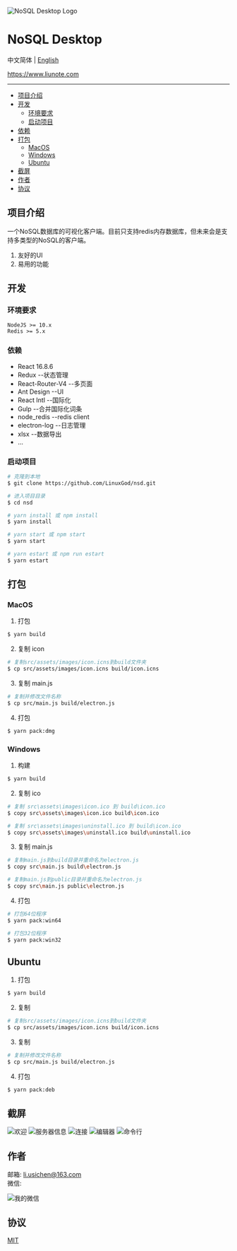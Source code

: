 ![NoSQL Desktop Logo](https://gitee.com/linuxGod/Images/raw/master/nsd/Screenshots/NoSQLDesktopLogo.png)

# NoSQL Desktop
中文简体 | [English](./README.md)

<a href="https://www.liunote.com" target="_blank">https://www.liunote.com</a>

***

- [项目介绍](#项目介绍)
- [开发](#开发)
    - [环境要求](#环境要求)
    - [启动项目](#启动项目)
- [依赖](#依赖)
- [打包](#打包)
    - [MacOS](#macos)
    - [Windows](#windows)
    - [Ubuntu](#ubuntu)
- [截屏](#截屏)
- [作者](#作者)
- [协议](#协议)

## 项目介绍
一个NoSQL数据库的可视化客户端。目前只支持redis内存数据库，但未来会是支持多类型的NoSQL的客户端。
1. 友好的UI
2. 易用的功能

## 开发
### 环境要求
```
NodeJS >= 10.x
Redis >= 5.x
```

### 依赖
* React 16.8.6
* Redux           --状态管理
* React-Router-V4 --多页面
* Ant Design      --UI
* React Intl      --国际化
* Gulp            --合并国际化词条
* node_redis      --redis client
* electron-log    --日志管理
* xlsx            --数据导出
* ...

### 启动项目
```sh
# 克隆到本地
$ git clone https://github.com/LinuxGod/nsd.git

# 进入项目目录
$ cd nsd

# yarn install 或 npm install
$ yarn install

# yarn start 或 npm start
$ yarn start

# yarn estart 或 npm run estart
$ yarn estart
```

## 打包
### MacOS
1.  打包
```sh
$ yarn build
```

2. 复制 icon
```sh
# 复制src/assets/images/icon.icns到build文件夹
$ cp src/assets/images/icon.icns build/icon.icns
```

3. 复制 main.js
```sh
# 复制并修改文件名称
$ cp src/main.js build/electron.js
```

4. 打包
```sh
$ yarn pack:dmg
```

### Windows
1.  构建
```sh
$ yarn build
```

2. 复制 ico
```sh
# 复制 src\assets\images\icon.ico 到 build\icon.ico
$ copy src\assets\images\icon.ico build\icon.ico

# 复制 src\assets\images\uninstall.ico 到 build\icon.ico
$ copy src\assets\images\uninstall.ico build\uninstall.ico
```

3. 复制 main.js
```sh
# 复制main.js到build目录并重命名为electron.js
$ copy src\main.js build\electron.js

# 复制main.js到public目录并重命名为electron.js
$ copy src\main.js public\electron.js
```

4. 打包
```sh
# 打包64位程序
$ yarn pack:win64

# 打包32位程序
$ yarn pack:win32
```

## Ubuntu
1.  打包
```sh
$ yarn build
```

2. 复制
```sh
# 复制src/assets/images/icon.icns到build文件夹
$ cp src/assets/images/icon.icns build/icon.icns
```

3. 复制
```sh
# 复制并修改文件名称
$ cp src/main.js build/electron.js
```

4. 打包
```sh
$ yarn pack:deb
```

## 截屏
![欢迎](https://gitee.com/linuxGod/Images/raw/master/nsd/Screenshots/welcome.png)
![服务器信息](https://gitee.com/linuxGod/Images/raw/master/nsd/Screenshots/info.png)
![连接](https://gitee.com/linuxGod/Images/raw/master/nsd/Screenshots/connection.png)
![编辑器](https://gitee.com/linuxGod/Images/raw/master/nsd/Screenshots/editor.png)
![命令行](https://gitee.com/linuxGod/Images/raw/master/nsd/Screenshots/terminal.png)

## 作者
邮箱: <li.usichen@163.com>  
微信:  

![我的微信](https://gitee.com/linuxGod/Images/raw/master/nsd/wechat.png)

## 协议
[MIT](./LICENSE)